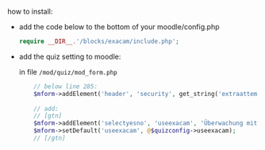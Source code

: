 
how to install:

* add the code below to the bottom of your moodle/config.php
    ```php
    require __DIR__.'/blocks/exacam/include.php';
    ```

* add the quiz setting to moodle:

    in file ```/mod/quiz/mod_form.php``` 
    ```php
        // below line 285:
        $mform->addElement('header', 'security', get_string('extraattemptrestrictions', 'quiz'));
        
        // add:
        // [gtn]
        $mform->addElement('selectyesno', 'useexacam', 'Überwachung mittels Webcam aktivieren');
        $mform->setDefault('useexacam', @$quizconfig->useexacam);
        // [/gtn]
    ```


